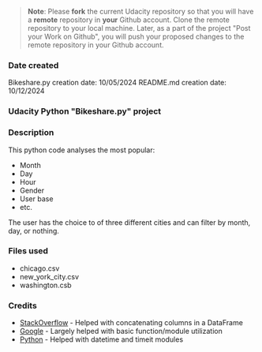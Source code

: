 >**Note**: Please **fork** the current Udacity repository so that you will have a **remote** repository in **your** Github account. Clone the remote repository to your local machine. Later, as a part of the project "Post your Work on Github", you will push your proposed changes to the remote repository in your Github account.

### Date created
Bikeshare.py creation date: 10/05/2024
README.md creation date: 10/12/2024

### Udacity Python "Bikeshare.py" project

### Description
This python code analyses the most popular: 
* Month
* Day
* Hour
* Gender
* User base
* etc. 

The user has the choice to of three different cities and can filter by month, day, or nothing.

### Files used
* chicago.csv
* new_york_city.csv
* washington.csb

### Credits
* [StackOverflow](StackOverflow.com) - Helped with concatenating columns in a DataFrame
* [Google](Google.com) - Largely helped with basic function/module utilization
* [Python](docs.python.org) - Helped with datetime and timeit modules
